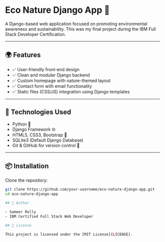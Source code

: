 # Eco Nature Django App 🌱

A Django-based web application focused on promoting environmental awareness and sustainability. This was my final project during the IBM Full Stack Developer Certification.

---

## 🌍 Features

- ✅ User-friendly front-end design
- ✅ Clean and modular Django backend
- ✅ Custom homepage with nature-themed layout
- ✅ Contact form with email functionality
- ✅ Static files (CSS/JS) integration using Django templates

---

## 🚀 Technologies Used

- Python 🐍
- Django Framework 🌐
- HTML5, CSS3, Bootstrap 🎨
- SQLite3 (Default Django Database)
- Git & GitHub for version control 🔧

---

## 📦 Installation

Clone the repository:

```bash
git clone https://github.com/your-username/eco-nature-django-app.git
cd eco-nature-django-app

## 👤 Author

- Sameer Rolly  
- IBM Certified Full Stack Web Developer  

## 📄 License

This project is licensed under the [MIT License](LICENSE).

